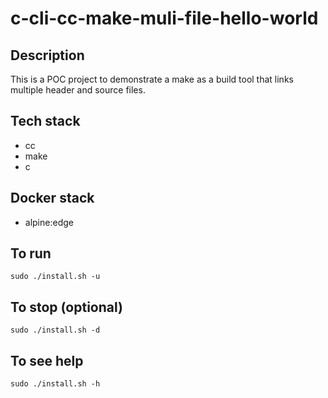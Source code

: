 # c-cli-cc-make-muli-file-hello-world

## Description
This is a POC project to demonstrate a
make as a build tool that links multiple header and source files.

## Tech stack
- cc
- make
- c

## Docker stack
- alpine:edge

## To run
`sudo ./install.sh -u`

## To stop (optional)
`sudo ./install.sh -d`

## To see help
`sudo ./install.sh -h`

